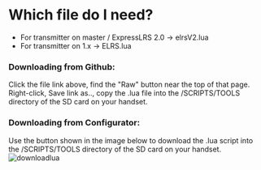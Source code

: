 
# Which file do I need?
* For transmitter on master / ExpressLRS 2.0 -> elrsV2.lua
* For transmitter on 1.x -> ELRS.lua

### Downloading from Github:
Click the file link above, find the "Raw" button near the top of that page. Right-click, Save link as.., copy the .lua file into the /SCRIPTS/TOOLS directory of the SD card on your handset.

### Downloading from Configurator:
Use the button shown in the image below to download the .lua script into the /SCRIPTS/TOOLS directory of the SD card on your handset.
![downloadlua](https://user-images.githubusercontent.com/68074253/129203116-c1234719-3e8c-4cbf-a391-b7fb8dc0262d.png)

